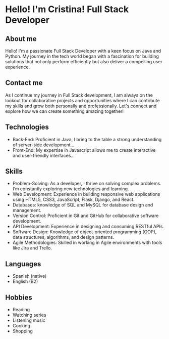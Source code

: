 # Hello! I'm Cristina! Full Stack Developer

## About me
Hello! I'm a passionate Full Stack Developer with a keen focus on Java and Python. My journey in the tech world began with a fascination for building solutions that not only perform efficiently but also deliver a compelling user experience.

## Contact me
As I continue my journey in Full Stack development, I am always on the lookout for collaborative projects and opportunities where I can contribute my skills and grow both personally and professionally. Let's connect and explore how we can create something amazing together!

## Technologies
- Back-End: Proficient in Java, I bring to the table a strong understanding of server-side development...
- Front-End: My expertise in Javascript allows me to create interactive and user-friendly interfaces...

## Skills
- Problem-Solving: As a developer, I thrive on solving complex problems. I’m constantly exploring new technologies and learning.
- Web Development: Experience in building responsive web applications using HTML5, CSS3, JavaScript, Flask, Django, and React.
- Databases: knowledge of SQL and MySQL for database design and management.
- Version Control: Proficient in Git and GitHub for collaborative software development.
- API Development: Experience in designing and consuming RESTful APIs.
- Software Design: Knowledge of object-oriented programming (OOP), data structures, algorithms, and design patterns.
- Agile Methodologies: Skilled in working in Agile environments with tools like Jira and Trello.

## Languages
- Spanish (native)
- English (B2)

## Hobbies
- Reading
- Watching series
- Listening music
- Cooking
- Shopping

